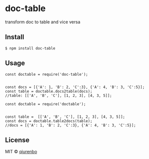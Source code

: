 # doc-table
transform doc to table and vice versa
## Install
```
$ npm install doc-table
```

## Usage
```
const doctable = require('doc-table');


const docs = [{'A': 1, 'B': 2, 'C':3}, {'A': 4, 'B': 3, 'C':5}];
const table = doctable.docs2table(docs);
//table: [['A', 'B', 'C'], [1, 2, 3], [4, 3, 5]];
```

```
const doctable = require('doctable');


const table =  [['A', 'B', 'C'], [1, 2, 3], [4, 3, 5]];
const docs = doctable.table2docs(table);
//docs = [{'A': 1, 'B': 2, 'C':3}, {'A': 4, 'B': 3, 'C':5}];
```

## License
MIT © [qiurenbo](https://www.imwhite.com.cn/)